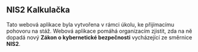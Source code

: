 ## NIS2 Kalkulačka

Tato webová aplikace byla vytvořena v rámci úkolu, ke přijímacímu pohovoru na stáž. Webová aplikace pomáhá organizacím zjistit, zda na ně dopadá nový **Zákon o kybernetické bezpečnosti** vycházející ze směrnice **NIS2**.